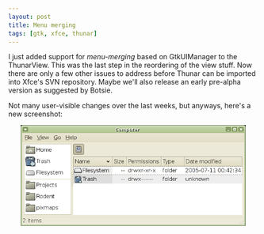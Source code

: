 ```yaml
---
layout: post
title: Menu merging
tags: [gtk, xfce, thunar]
---
```


I just added support for <i>menu-merging</i> based on GtkUIManager to the ThunarView. This was the last step in the reordering of the view stuff. Now there are only a few other issues to address before Thunar can be imported into Xfce's SVN repository. Maybe we'll also release an early pre-alpha version as suggested by Botsie.

Not many user-visible changes over the last weeks, but anyways, here's a new screenshot:

<center><a href="/images/2005/thunar-20050712.png"><img src="/images/2005/thunar-20050712.png" width="90%" /></a></center>

